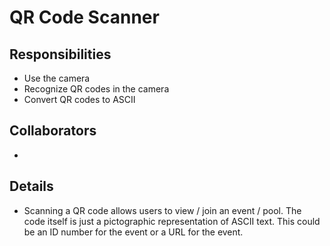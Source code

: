 # QR Code Scanner

## Responsibilities

- Use the camera
- Recognize QR codes in the camera
- Convert QR codes to ASCII

## Collaborators

-

## Details

- Scanning a QR code allows users to view / join an event / pool. The code itself is just a pictographic representation of ASCII text. This could be an ID number for the event or a URL for the event.
